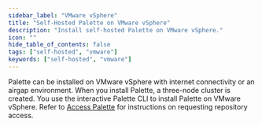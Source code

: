 ```yaml
---
sidebar_label: "VMware vSphere"
title: "Self-Hosted Palette on VMware vSphere"
description: "Install self-hosted Palette on VMware vSphere."
icon: ""
hide_table_of_contents: false
tags: ["self-hosted", "vmware"]
keywords: ["self-hosted", "vmware"]
---
```


Palette can be installed on VMware vSphere with internet connectivity or an airgap environment. When you install
Palette, a three-node cluster is created. You use the interactive Palette CLI to install Palette on VMware vSphere.
Refer to [Access Palette](../../palette.md#access-palette) for instructions on requesting repository access.
